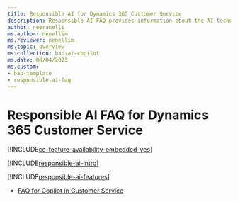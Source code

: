 ```yaml
---
title: Responsible AI for Dynamics 365 Customer Service
description: Responsible AI FAQ provides information about the AI technology used in Customer Service, with key considerations and details about how the AI is used, tested and evaluated, and any specific limitations.
author: neeranelli
ms.author: nenellim
ms.reviewer: nenellim
ms.topic: overview 
ms.collection: bap-ai-copilot
ms.date: 08/04/2023
ms.custom: 
- bap-template
- responsible-ai-faq
---
```


# Responsible AI FAQ for Dynamics 365 Customer Service

[!INCLUDE[cc-feature-availability-embedded-yes](../../includes/cc-feature-availability-embedded-yes.md)]


[!INCLUDE[responsible-ai-intro](../../includes/responsible-ai-intro.md)]

[!INCLUDE[responsible-ai-features](../../includes/responsible-ai-features.md)]

- [FAQ for Copilot in Customer Service](faq-responsible-ai-copilot.md)